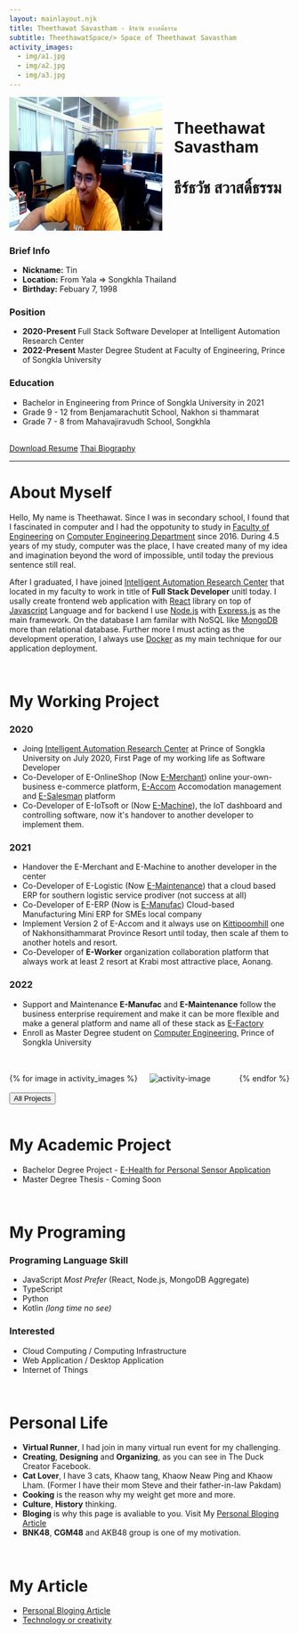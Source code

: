 ```yaml
---
layout: mainlayout.njk
title: Theethawat Savastham - ธีร์ธวัช สวาสดิ์ธรรม
subtitle: TheethawatSpace/> Space of Theethawat Savastham
activity_images:
  - img/a1.jpg
  - img/a2.jpg
  - img/a3.jpg
---
```


<div class="columns ">
<div class="column is-one-third">
<img src="img/tin_photo.jpg" alt="Tin Photo" class="image" style="height:240px;">
</div>
<div class="column is-two-third mt-6">
<h1 class="subtitle is-2 mb-0">Theethawat Savastham</h1>
<h1 class="subtitle is-3 pt-2">ธีร์ธวัช สวาสดิ์ธรรม</h1>
</div>
</div>

### Brief Info

- **Nickname:** Tin
- **Location:** From Yala => Songkhla Thailand
- **Birthday:** Febuary 7, 1998

### Position

- **2020-Present** Full Stack Software Developer at Intelligent Automation Research Center
- **2022-Present** Master Degree Student at Faculty of Engineering, Prince of Songkla University

### Education

- Bachelor in Engineering from Prince of Songkla University in 2021
- Grade 9 - 12 from Benjamarachutit School, Nakhon si thammarat
- Grade 7 - 8 from Mahavajiravudh School, Songkhla

<br/>

<div class="is-flex ">
  <a class="button is-link is-outlined mr-2" href="/file/Resume-20230412.pdf">Download Resume</a>
  <a class="button is-link is-outlined " href="/thai-biography">Thai Biography</a>
</div>

<hr />

# About Myself

Hello, My name is Theethawat. Since I was in secondary school, I found that I fascinated in computer and I had the oppotunity to study in [Faculty of Engineering](https://www.eng.psu.ac.th) on [Computer Engineering Department](https://coe.psu.ac.th) since 2016. During 4.5 years of my study, computer was the place, I have created many of my idea and imagination beyond the word of impossible, until today the previous sentence still real.

After I graduated, I have joined [Intelligent Automation Research Center](https://iarc.psu.ac.th) that located in my faculty to work in title of **Full Stack Developer** unitl today. I usally create frontend web application with [React](https://reactjs.org) library on top of [Javascript](https://openjsf.org/) Language and for backend I use [Node.js](https://nodejs.org) with [Express.js](https://expressjs.com) as the main framework. On the database I am familar with NoSQL like [MongoDB](https://www.mongodb.com/home) more than relational database. Further more I must acting as the development operation, I always use [Docker](https://docker.com) as my main technique for our application deployment.

<br/>

# My Working Project

### 2020

- Joing [Intelligent Automation Research Center](https://iarc.psu.ac.th) at Prince of Songkla University on July 2020, First Page of my working life as Software Developer
- Co-Developer of E-OnlineShop (Now [E-Merchant](https://emerchant.efactory.biz)) online your-own-business e-commerce platform, [E-Accom](https://eaccom.net) Accomodation management and [E-Salesman](https://esalesman.net) platform
- Co-Developer of E-IoTsoft or (Now [E-Machine](https://emachine.efactory.biz)), the IoT dashboard and controlling software, now it's handover to another developer to implement them.

### 2021

- Handover the E-Merchant and E-Machine to another developer in the center
- Co-Developer of E-Logistic (Now [E-Maintenance](https://emaintenance.efactory.biz)) that a cloud based ERP for southern logistic service prodiver (not success at all)
- Co-Developer of E-ERP (Now is [E-Manufac](https://emanufac.efactory.biz)) Cloud-based Manufacturing Mini ERP for SMEs local company
- Implement Version 2 of E-Accom and it always use on [Kittipoomhill](https://kittipoomhill.com) one of Nakhonsithammarat Province Resort until today, then scale af them to another hotels and resort.
- Co-Developer of **E-Worker** organization collaboration platform that always work at least 2 resort at Krabi most attractive place, Aonang.

### 2022

- Support and Maintenance **E-Manufac** and **E-Maintenance** follow the business enterprise requirement and make it can be more flexible and make a general platform and name all of these stack as [E-Factory](https://efactory.biz)
- Enroll as Master Degree student on [Computer Engineering](https://www.coe.psu.ac.th), Prince of Songkla University

<br>
<br>

<div class="columns">
{% for image in  activity_images %}
<div class="column is-one-third">
<img src="{{image}}" alt="activity-image" class="image" style="height:240px;">
</div>
{% endfor %}
</div>

<br>
<a href="/project/summary">
<button class="button is-link is-outlined">All Projects</button>
</a>

<br>

<br>

# My Academic Project

- Bachelor Degree Project - [E-Health for Personal Sensor Application](project/ehealth)
- Master Degree Thesis - Coming Soon

<br>

# My Programing

### Programing Language Skill

- JavaScript _Most Prefer_ (React, Node.js, MongoDB Aggregate)
- TypeScript
- Python
- Kotlin _(long time no see)_

### Interested

- Cloud Computing / Computing Infrastructure
- Web Application / Desktop Application
- Internet of Things

<br>

# Personal Life

- **Virtual Runner**, I had join in many virtual run event for my challenging.
- **Creating**, **Designing** and **Organizing**, as you can see in The Duck Creator Facebook.
- **Cat Lover**, I have 3 cats, Khaow tang, Khaow Neaw Ping and Khaow Lham. (Former I have their mom Steve and their father-in-law Pakdam)
- **Cooking** is the reason why my weight get more and more.
- **Culture**, **History** thinking.
- **Bloging** is why this page is avaliable to you. Visit My [Personal Bloging Article](/article/)
- **BNK48**, **CGM48** and AKB48 group is one of my motivation.

<br>

# My Article

- [Personal Bloging Article](/article/)
- [Technology or creativity](https://theduckcreator.in.th)
